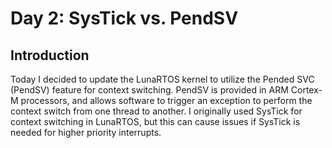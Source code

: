 # Day 2: SysTick vs. PendSV
## Introduction
Today I decided to update the LunaRTOS kernel to utilize the Pended SVC (PendSV) feature for context switching. PendSV is provided in ARM Cortex-M processors, and allows software to trigger an exception to perform the context switch from one thread to another. I originally used SysTick for context switching in LunaRTOS, but this can cause issues if SysTick is needed for higher priority interrupts.